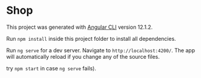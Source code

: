 # Shop

This project was generated with [Angular CLI](https://github.com/angular/angular-cli) version 12.1.2.

Run `npm install` inside this project folder to install all dependencies.

Run `ng serve` for a dev server. Navigate to `http://localhost:4200/`. The app will automatically reload if you change any of the source files.

try `npm start` in case `ng serve` fails).